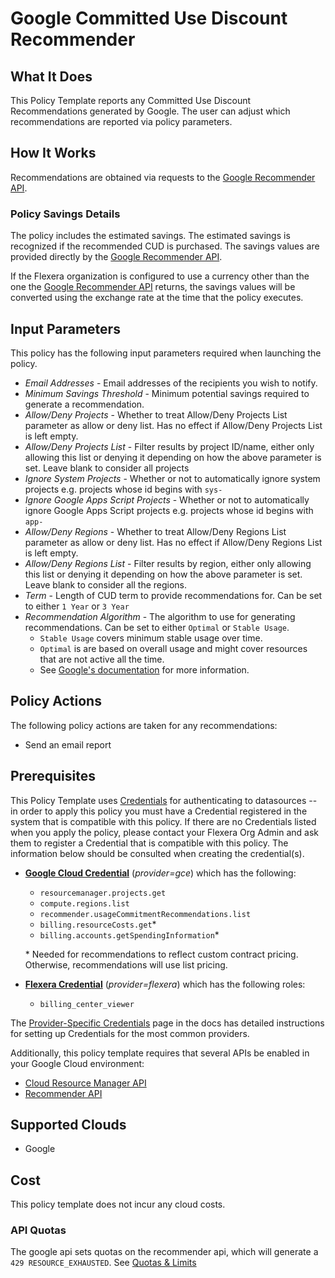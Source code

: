 # Google Committed Use Discount Recommender

## What It Does

This Policy Template reports any Committed Use Discount Recommendations generated by Google. The user can adjust which recommendations are reported via policy parameters.

## How It Works

Recommendations are obtained via requests to the [Google Recommender API](https://cloud.google.com/docs/cuds-recommender).

### Policy Savings Details

The policy includes the estimated savings. The estimated savings is recognized if the recommended CUD is purchased. The savings values are provided directly by the [Google Recommender API](https://cloud.google.com/docs/cuds-recommender).

If the Flexera organization is configured to use a currency other than the one the [Google Recommender API](https://cloud.google.com/docs/cuds-recommender) returns, the savings values will be converted using the exchange rate at the time that the policy executes.

## Input Parameters

This policy has the following input parameters required when launching the policy.

- *Email Addresses* - Email addresses of the recipients you wish to notify.
- *Minimum Savings Threshold* - Minimum potential savings required to generate a recommendation.
- *Allow/Deny Projects* - Whether to treat Allow/Deny Projects List parameter as allow or deny list. Has no effect if Allow/Deny Projects List is left empty.
- *Allow/Deny Projects List* - Filter results by project ID/name, either only allowing this list or denying it depending on how the above parameter is set. Leave blank to consider all projects
- *Ignore System Projects* - Whether or not to automatically ignore system projects e.g. projects whose id begins with `sys-`
- *Ignore Google Apps Script Projects* - Whether or not to automatically ignore Google Apps Script projects e.g. projects whose id begins with `app-`
- *Allow/Deny Regions* - Whether to treat Allow/Deny Regions List parameter as allow or deny list. Has no effect if Allow/Deny Regions List is left empty.
- *Allow/Deny Regions List* - Filter results by region, either only allowing this list or denying it depending on how the above parameter is set. Leave blank to consider all the regions.
- *Term* - Length of CUD term to provide recommendations for. Can be set to either `1 Year` or `3 Year`
- *Recommendation Algorithm* - The algorithm to use for generating recommendations. Can be set to either `Optimal` or `Stable Usage`.
  - `Stable Usage` covers minimum stable usage over time.
  - `Optimal` is are based on overall usage and might cover resources that are not active all the time.
  - See [Google's documentation](https://cloud.google.com/docs/cuds-recommender#understanding-recommendations) for more information.

## Policy Actions

The following policy actions are taken for any recommendations:

- Send an email report

## Prerequisites

This Policy Template uses [Credentials](https://docs.flexera.com/flexera/EN/Automation/ManagingCredentialsExternal.htm) for authenticating to datasources -- in order to apply this policy you must have a Credential registered in the system that is compatible with this policy. If there are no Credentials listed when you apply the policy, please contact your Flexera Org Admin and ask them to register a Credential that is compatible with this policy. The information below should be consulted when creating the credential(s).

- [**Google Cloud Credential**](https://docs.flexera.com/flexera/EN/Automation/ProviderCredentials.htm#automationadmin_4083446696_1121577) (*provider=gce*) which has the following:
  - `resourcemanager.projects.get`
  - `compute.regions.list`
  - `recommender.usageCommitmentRecommendations.list`
  - `billing.resourceCosts.get`*
  - `billing.accounts.getSpendingInformation`*

  \* Needed for recommendations to reflect custom contract pricing. Otherwise, recommendations will use list pricing.

- [**Flexera Credential**](https://docs.flexera.com/flexera/EN/Automation/ProviderCredentials.htm) (*provider=flexera*) which has the following roles:
  - `billing_center_viewer`

The [Provider-Specific Credentials](https://docs.flexera.com/flexera/EN/Automation/ProviderCredentials.htm) page in the docs has detailed instructions for setting up Credentials for the most common providers.

Additionally, this policy template requires that several APIs be enabled in your Google Cloud environment:

- [Cloud Resource Manager API](https://console.cloud.google.com/flows/enableapi?apiid=cloudresourcemanager.googleapis.com)
- [Recommender API](https://console.cloud.google.com/flows/enableapi?apiid=recommender.googleapis.com)

## Supported Clouds

- Google

## Cost

This policy template does not incur any cloud costs.

### API Quotas

The google api sets quotas on the recommender api, which will generate a `429 RESOURCE_EXHAUSTED`. See [Quotas & Limits](https://cloud.google.com/recommender/quotas)

